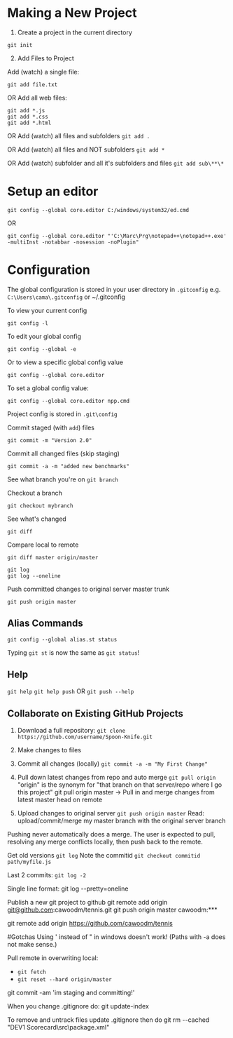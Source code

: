 # Making a New Project
1. Create a project in the current directory
```
git init
```

2. Add Files to Project

Add (watch) a single file:
```
git add file.txt
```

OR Add all web files:
```
git add *.js
git add *.css
git add *.html
```

OR Add (watch) all files and subfolders
`git add .`

OR Add (watch) all files and NOT subfolders
`git add *`

OR Add (watch) subfolder and all it's subfolders and files
`git add sub\**\*`


# Setup an editor
```
git config --global core.editor C:/windows/system32/ed.cmd
```
OR
```
git config --global core.editor "'C:\Marc\Prg\notepad++\notepad++.exe' -multiInst -notabbar -nosession -noPlugin"
```

# Configuration
The global configuration is stored in your user directory in `.gitconfig`
e.g. `C:\Users\cama\.gitconfig` or ~/.gitconfig

To view your current config
```
git config -l
```
To edit your global config
```
git config --global -e
```

Or to view a specific global config value
```
git config --global core.editor
```

To set a global config value:
```
git config --global core.editor npp.cmd
```

Project config is stored in `.git\config`

Commit staged (with `add`) files
```
git commit -m "Version 2.0"
```
Commit all changed files (skip staging)
```
git commit -a -m "added new benchmarks"
```

See what branch you're on
`git branch`

Checkout a branch
```
git checkout mybranch
```

See what's changed
```
git diff
```

Compare local to remote
```
git diff master origin/master
```

```
git log
git log --oneline
```

Push committed changes to original server master trunk
```
git push origin master
```

## Alias Commands
```
git config --global alias.st status
```
Typing `git st` is now the same as `git status`!

## Help
`git help`
`git help push` OR `git push --help`

## Collaborate on Existing GitHub Projects

1. Download a full repository:
`git clone https://github.com/username/Spoon-Knife.git`

2. Make changes to files

3. Commit all changes (locally)
`git commit -a -m "My First Change"`

4. Pull down latest changes from repo and auto merge
`git pull origin`
"origin" is the synonym for "that branch on that server/repo where I go this project"
git pull origin master -> Pull in and merge changes from latest master head on remote

5. Upload changes to original server
`git push origin master`
Read: upload/commit/merge my master branch with the original server branch

Pushing never automatically does a merge. The user is expected to pull, resolving any merge conflicts locally, then push back to the remote. 

Get old versions
`git log`
Note the commitid
`git checkout commitid path/myfile.js`

Last 2 commits:
`git log -2`

Single line format:
git log --pretty=oneline


Publish a new git project to github
git remote add origin git@github.com:cawoodm/tennis.git
git push origin master
cawoodm:***

git remote add origin https://github.com/cawoodm/tennis

#Gotchas
Using ' instead of " in windows doesn't work! (Paths with -a does not make sense.)

Pull remote in overwriting local:
* `git fetch`
* `git reset --hard origin/master`

git commit -am 'im staging and committing!'

When you change .gitignore do:
git update-index

To remove and untrack files
update .gitignore then do git rm --cached "DEV1 Scorecard\src\package.xml"
